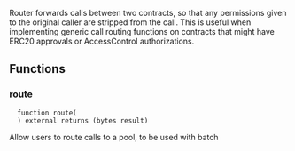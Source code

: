 
Router forwards calls between two contracts, so that any permissions
given to the original caller are stripped from the call.
This is useful when implementing generic call routing functions on contracts
that might have ERC20 approvals or AccessControl authorizations.

## Functions
### route
```solidity
  function route(
  ) external returns (bytes result)
```

Allow users to route calls to a pool, to be used with batch


